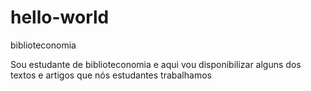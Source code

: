# hello-world

biblioteconomia

Sou estudante de biblioteconomia e aqui vou disponibilizar alguns dos textos e artigos que nós estudantes trabalhamos

